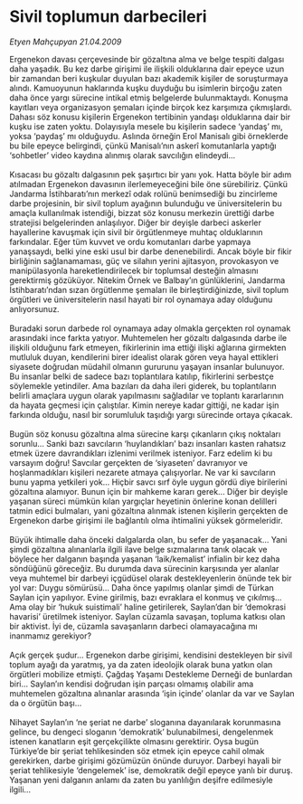 # Sivil toplumun darbecileri

*Etyen Mahçupyan 21.04.2009*

<div class="taraf_structure_2col_1zq">
<div class="margen_n">



 <p>Ergenekon davası çerçevesinde bir gözaltına alma ve belge tespiti dalgası daha yaşadık. Bu kez darbe girişimi ile ilişkili olduklarına dair epeyce uzun bir zamandan beri kuşkular duyulan bazı akademik kişiler de soruşturmaya alındı. Kamuoyunun haklarında kuşku duyduğu bu isimlerin birçoğu zaten daha önce yargı sürecine intikal etmiş belgelerde bulunmaktaydı. Konuşma kayıtları veya organizasyon şemaları içinde birçok kez karşımıza çıkmışlardı. Dahası söz konusu kişilerin Ergenekon tertibinin yandaşı olduklarına dair bir kuşku ise zaten yoktu. Dolayısıyla mesele bu kişilerin sadece ‘yandaş’ mı, yoksa ‘paydaş’ mı olduğuydu. Aslında örneğin Erol Manisalı gibi örneklerde bu bile epeyce belirgindi, çünkü Manisalı’nın askerî komutanlarla yaptığı ‘sohbetler’ video kaydına alınmış olarak savcılığın elindeydi... <br/><br/>Kısacası bu gözaltı dalgasının pek şaşırtıcı bir yanı yok. Hatta böyle bir adım atılmadan Ergenekon davasının ilerlemeyeceğini bile öne sürebiliriz. Çünkü Jandarma İstihbaratı’nın merkezî odak rolünü benimsediği bu zincirleme darbe projesinin, bir sivil toplum ayağının bulunduğu ve üniversitelerin bu amaçla kullanılmak istendiği, bizzat söz konusu merkezin ürettiği darbe stratejisi belgelerinden anlaşılıyor. Diğer bir deyişle darbeci askerler hayallerine kavuşmak için sivil bir örgütlenmeye muhtaç olduklarının farkındalar. Eğer tüm kuvvet ve ordu komutanları darbe yapmaya yanaşsaydı, belki yine eski usul bir darbe denenebilirdi. Ancak böyle bir fikir birliğinin sağlanamaması, güç ve silahın yerini ajitasyon, provokasyon ve manipülasyonla hareketlendirilecek bir toplumsal desteğin almasını gerektirmiş gözüküyor. Nitekim Örnek ve Balbay’ın günlüklerini, Jandarma İstihbaratı’ndan sızan örgütlenme şemaları ile birleştirdiğinizde, sivil toplum örgütleri ve üniversitelerin nasıl hayati bir rol oynamaya aday olduğunu anlıyorsunuz. <br/><br/>Buradaki sorun darbede rol oynamaya aday olmakla gerçekten rol oynamak arasındaki ince farkta yatıyor. Muhtemelen her gözaltı dalgasında darbe ile ilişkili olduğunu fark etmeyen, fikirlerinin ima ettiği ilişki ağlarına girmekten mutluluk duyan, kendilerini birer idealist olarak gören veya hayal ettikleri siyasete doğrudan müdahil olmanın gururunu yaşayan insanlar bulunuyor. Bu insanlar belki de sadece bazı toplantılara katılıp, fikirlerini serbestçe söylemekle yetindiler. Ama bazıları da daha ileri giderek, bu toplantıların belirli amaçlara uygun olarak yapılmasını sağladılar ve toplantı kararlarının da hayata geçmesi için çalıştılar. Kimin nereye kadar gittiği, ne kadar işin farkında olduğu, nasıl bir sorumluluk taşıdığı yargı sürecinde ortaya çıkacak. <br/><br/>Bugün söz konusu gözaltına alma sürecine karşı çıkanların çıkış noktaları sorunlu... Sanki bazı savcıların ‘huylandıkları’ bazı insanları kasten rahatsız etmek üzere davrandıkları izlenimi verilmek isteniyor. Farz edelim ki bu varsayım doğru! Savcılar gerçekten de ‘siyaseten’ davranıyor ve hoşlanmadıkları kişileri nezarete atmaya çalışıyorlar. Ne var ki savcıların bunu yapma yetkileri yok... Hiçbir savcı sırf öyle uygun gördü diye birilerini gözaltına alamıyor. Bunun için bir mahkeme kararı gerek... Diğer bir deyişle yaşanan süreci mümkün kılan yargıçlar heyetinin önlerine konan delilleri tatmin edici bulmaları, yani gözaltına alınmak istenen kişilerin gerçekten de Ergenekon darbe girişimi ile bağlantılı olma ihtimalini yüksek görmeleridir. <br/><br/>Büyük ihtimalle daha önceki dalgalarda olan, bu sefer de yaşanacak... Yani şimdi gözaltına alınanlarla ilgili ilave belge sızmalarına tanık olacak ve böylece her dalganın başında yaşanan ‘laik/kemalist’ infialin bir kez daha söndüğünü göreceğiz. Bu durumda dava sürecinin karşısında yer alanlar veya muhtemel bir darbeyi içgüdüsel olarak destekleyenlerin önünde tek bir yol var: Duygu sömürüsü... Daha önce yapılmış olanlar şimdi de Türkan Saylan için yapılıyor. Evine girilmiş, bazı evraklara el konmuş ve çıkılmış... Ama olay bir ‘hukuk suistimali’ haline getirilerek, Saylan’dan bir ‘demokrasi havarisi’ üretilmek isteniyor. Saylan cüzamla savaşan, topluma katkısı olan bir aktivist. İyi de, cüzamla savaşanların darbeci olamayacağına mı inanmamız gerekiyor? <br/><br/>Açık gerçek şudur... Ergenekon darbe girişimi, kendisini destekleyen bir sivil toplum ayağı da yaratmış, ya da zaten ideolojik olarak buna yatkın olan örgütleri mobilize etmişti. Çağdaş Yaşamı Destekleme Derneği de bunlardan biri... Saylan’ın kendisi doğrudan işin parçası olmamış olabilir ama muhtemelen gözaltına alınanlar arasında ‘işin içinde’ olanlar da var ve Saylan da o örgütün başı... <br/><br/>Nihayet Saylan’ın ‘ne şeriat ne darbe’ sloganına dayanılarak korunmasına gelince, bu dengeci sloganın ‘demokratik’ bulunabilmesi, dengelenmek istenen kanatların eşit gerçekçilikte olmasını gerektirir. Oysa bugün Türkiye’de bir şeriat tehlikesinden söz etmek için epeyce cahil olmak gerekirken, darbe girişimi gözümüzün önünde duruyor. Darbeyi hayali bir şeriat tehlikesiyle ‘dengelemek’ ise, demokratik değil epeyce yanlı bir duruş. Yaşanan yeni dalganın anlamı da zaten bu yanlılığın deşifre edilmesiyle ilgili...</p>

<br/>


<div id="taraf_not">
</div>

</div>


</div>

